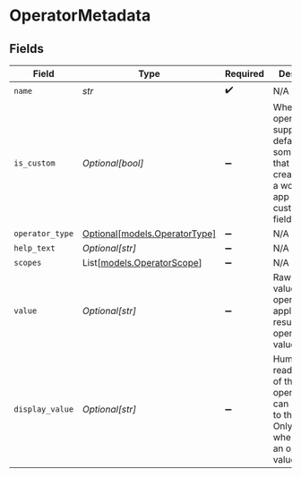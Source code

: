 # OperatorMetadata


## Fields

| Field                                                                                                                        | Type                                                                                                                         | Required                                                                                                                     | Description                                                                                                                  |
| ---------------------------------------------------------------------------------------------------------------------------- | ---------------------------------------------------------------------------------------------------------------------------- | ---------------------------------------------------------------------------------------------------------------------------- | ---------------------------------------------------------------------------------------------------------------------------- |
| `name`                                                                                                                       | *str*                                                                                                                        | :heavy_check_mark:                                                                                                           | N/A                                                                                                                          |
| `is_custom`                                                                                                                  | *Optional[bool]*                                                                                                             | :heavy_minus_sign:                                                                                                           | Whether this operator is supported by default or something that was created within a workplace app (e.g. custom jira field). |
| `operator_type`                                                                                                              | [Optional[models.OperatorType]](../models/operatortype.md)                                                                   | :heavy_minus_sign:                                                                                                           | N/A                                                                                                                          |
| `help_text`                                                                                                                  | *Optional[str]*                                                                                                              | :heavy_minus_sign:                                                                                                           | N/A                                                                                                                          |
| `scopes`                                                                                                                     | List[[models.OperatorScope](../models/operatorscope.md)]                                                                     | :heavy_minus_sign:                                                                                                           | N/A                                                                                                                          |
| `value`                                                                                                                      | *Optional[str]*                                                                                                              | :heavy_minus_sign:                                                                                                           | Raw/canonical value of the operator. Only applies when result is an operator value.                                          |
| `display_value`                                                                                                              | *Optional[str]*                                                                                                              | :heavy_minus_sign:                                                                                                           | Human readable value of the operator that can be shown to the user. Only applies when result is an operator value.           |